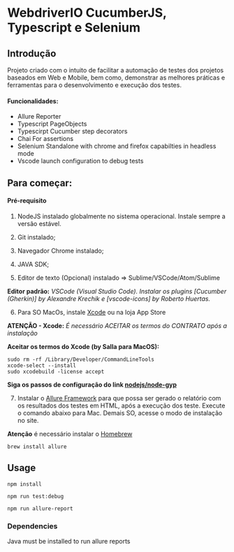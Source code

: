 # WebdriverIO CucumberJS, Typescript e Selenium

## Introdução
Projeto criado com o intuito de facilitar a automação de testes dos projetos baseados em Web e Mobile, bem como, demonstrar as melhores práticas e ferramentas para o desenvolvimento e execução dos testes.

#### Funcionalidades:
-   Allure Reporter
-   Typescript PageObjects
-   Typescirpt Cucumber step decorators
-   Chai For assertions
-   Selenium Standalone with chrome and firefox capabilties in headless mode
-   Vscode launch configuration to debug tests

## Para começar:

#### Pré-requisito

1. NodeJS instalado globalmente no sistema operacional. Instale sempre a versão estável.

2. Git instalado;

3. Navegador Chrome instalado;

4. JAVA SDK;

5. Editor de texto (Opcional) instalado => Sublime/VSCode/Atom/Sublime

**Editor padrão:** *VSCode (Visual Studio Code). Instalar os plugins [Cucumber (Gherkin)] by Alexandre Krechik e [vscode-icons] by Roberto Huertas.*

6. Para SO MacOs, instale [Xcode](https://developer.apple.com/xcode/) ou na loja App Store

**ATENÇÃO - Xcode:** *É necessário ACEITAR os termos do CONTRATO após a instalação*

**Aceitar os termos do Xcode (by Salla para MacOS):**
```
sudo rm -rf /Library/Developer/CommandLineTools
xcode-select --install
sudo xcodebuild -license accept
```
**Siga os passos de configuração do link [nodejs/node-gyp](https://github.com/nodejs/node-gyp/blob/HEAD/macOS_Catalina.md)**

7. Instalar o [Allure Framework](https://docs.qameta.io/allure/) para que possa ser gerado o relatório com os resultados dos testes em HTML, após a execução dos teste. Execute o comando abaixo para Mac. Demais SO, acesse o modo de instalação no site.

**Atenção** é necessário instalar o [Homebrew](https://brew.sh/index_pt-br)

```
brew install allure
```

## Usage
    
    npm install

    npm run test:debug
    
    npm run allure-report

### Dependencies

Java must be installed to run allure reports
